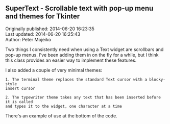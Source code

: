 ## SuperText - Scrollable text with pop-up menu and themes for Tkinter  
Originally published: 2014-06-20 16:23:35  
Last updated: 2014-06-20 16:25:43  
Author: Peter Mojeiko  
  
Two things I consistently need when using a Text widget are scrollbars and pop-up menus. I've been adding them in on the fly for a while, but I think this class provides an easier way to implement these features.

I also added a couple of very minimal themes:

    1. The terminal theme replaces the standard Text cursor with a blocky-style
    insert cursor

    2. The typewriter theme takes any text that has been inserted before it is called
    and types it to the widget, one character at a time

There's an example of use at the bottom of the code.
